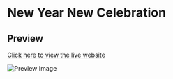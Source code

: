 # New Year New Celebration 

## Preview

[Click here to view the live website](https://shahrukkabir.github.io/new-year-celebration/)

![Preview Image](landing_page.png)

